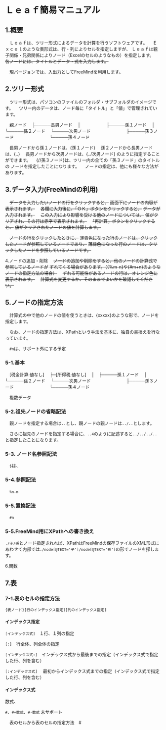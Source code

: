 # Ｌｅａｆ簡易マニュアル

## 1.概要

　Ｌｅａｆは、ツリー形式によるデータを計算を行うソフトウェアです。
　Ｅｘｃｅｌのような表形式は、行・列によりセルを指定しますが、
Ｌｅａｆは親子関係・兄弟関係によりノード（Excelのセルのようなもの）を指定します。
　~~各ノードには、タイトルとデータ・式を入力します。~~

　現バージョンでは、入出力としてFreeMindを利用します。

## 2.ツリー形式

　ツリー形式は、パソコンのファイルのフォルダ・サブフォルダのイメージです。
　ツリー内のデータは、ノード毎に「タイトル」と「値」で管理されています。

　親ノード
　├─────長男ノード
　│　　　　　　├─────孫１ノード
　│　　　　　　└─────孫２ノード
　└─────次男ノード
　　　　　　　　├─────孫３ノード
　　　　　　　　└─────孫４ノード

　長男ノードから孫１ノードは、{孫１ノード}
　孫２ノードから長男ノードは、{..}
　長男ノードから次男ノードは、{../次男ノード}
のように指定することができます。
　{//孫３ノード}は、ツリー内の全ての「孫３ノード」のタイトルの
ノードを指定したことになります。
　ノードの指定は、他にも様々な方法があります。

## 3.データ入力(FreeMindの利用)



　~~データを入力したいノードの行をクリックすると、~~
~~画面下にノードの内容が表示されます。~~
　~~各欄に入力後に、「ＯＫ」ボタンをクリックすると、~~
~~データが入力されます。~~
　~~この入力により影響を受ける他のノードについては、~~
~~値がクリアされ、その行は赤字で表示されます。~~
　~~「再計算」ボタンをクリックすると、~~
~~値がクリアされたノードの値を計算します。~~

　~~ノードの行をクリックしたときに、~~
~~薄青色になった行のノードは、クリックしたノードが参照しているノードであり、~~
~~薄緑色になった行のノードは、クリックしたノードを参照しているノードです。~~

4.ノードの追加・削除
　~~ノードの追加や削除をすると、他のノードの計算式で参照しているノードが~~
~~ずれてくる場合があります。（{%m-n}や{#m+n}のようなノードの指定方法の場合）~~
　~~ずれる可能性があるノードの行は、オレンジ色に表示されます。~~
　~~計算式を変更するか、そのままでよいかを確認してください。~~

## 5.ノードの指定方法

　計算式の中で他のノードの値を使うときは、{xxxxx}のような形で、ノードを指定します。

　なお、ノードの指定方法は、XPathという手法を基本に、独自の書換えを行なっています。

　`#n`は、サポート外にする予定

### 5-1.基本

　[税金計算:値なし]
　├─[所得税:値なし]
　│　├─────孫１ノード
　│　└─────孫２ノード
　└─────次男ノード
　　　　　　　　├─────孫３ノード
　　　　　　　　└─────孫４ノード

　複数データ

### 5-2.祖先ノードの省略記法

　親ノードを指定する場合は`..`とし、親ノードの親ノードは`../..`とします。

　さらに祖先のノードを指定する場合に、`..4`のように記述すると`../../../..`と指定したことになります。

### 5-3. ノード名参照記法

　`$`は、

### 5-4.参照記法

　`%n-m`

### 5-5.置換記法

　`#n`

### 5-5.FreeMind用にXPathへの書き換え

`./子/孫`とノード指定されれば、XPathはFreeMindの保存ファイルのXML形式にあわせて内部では`./node[@TEXT='子']/node[@TEXT='孫']`の形でノードを探します。





6.関数

## 7.表

### 7-1.表のセルの指定方法

`{表ノード}[行のインデックス指定][列のインデックス指定]`

#### インデックス指定

`[インデックス式]`　１行、１列の指定

`[:]`　行全体、列全体の指定

`[インデックス式:]`　インデックス式から最後までの指定（インデックス式で指定した行、列を含む）

`[:インデックス式]` 　最初からインデックス式までの指定（インデックス式で指定した行、列を含む）

#### インデックス式

数式、

`#`、`#+数式`、`#-数式`  未サポート

　表のセルから表のセルの指定方法　#



